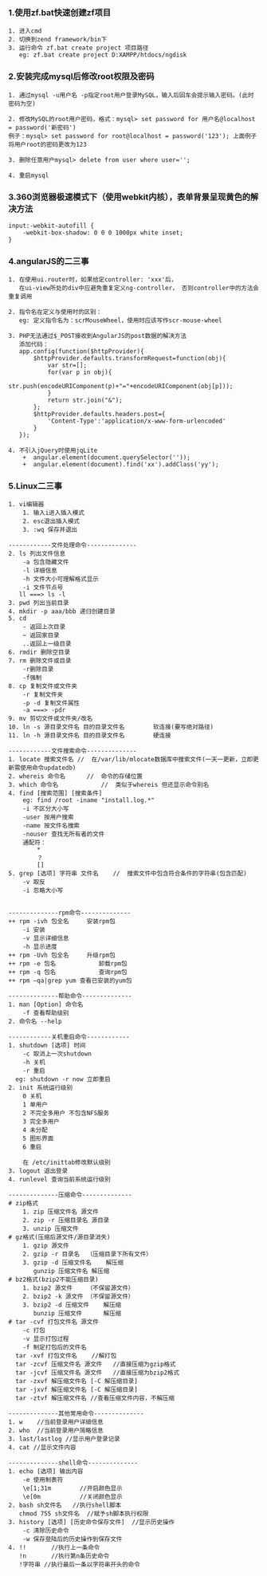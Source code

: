 ### 1.使用zf.bat快速创建zf项目
    1. 进入cmd
    2. 切换到zend framework/bin下
    3. 运行命令 zf.bat create project 项目路径
       eg: zf.bat create project D:XAMPP/htdocs/ngdisk
   
### 2.安装完成mysql后修改root权限及密码
    1. 通过mysql -u用户名 -p指定root用户登录MySQL，输入后回车会提示输入密码。(此时密码为空)
    
    2. 修改MySQL的root用户密码，格式：mysql> set password for 用户名@localhost = password('新密码') 
    例子：mysql> set password for root@localhost = password('123'); 上面例子将用户root的密码更改为123
   
    3. 删除任意用户mysql> delete from user where user='';
    
    4. 重启mysql

### 3.360浏览器极速模式下（使用webkit内核），表单背景呈现黄色的解决方法
    input:-webkit-autofill {
        -webkit-box-shadow: 0 0 0 1000px white inset;
    }

### 4.angularJS的二三事

    1. 在使用ui.router时，如果给定controller: 'xxx'后，
       在ui-view所处的div中应避免重复定义ng-controller， 否则controller中的方法会重复调用
    
    2. 指令名在定义与使用时的区别：
       eg: 定义指令名为：scrMouseWheel，使用时应该写作scr-mouse-wheel
       
    3. PHP无法通过$_POST接收到AngularJS的post数据的解决方法
       添加代码： 
       app.config(function($httpProvider){
           $httpProvider.defaults.transformRequest=function(obj){
               var str=[];
               for(var p in obj){
                   str.push(encodeURIComponent(p)+"="+encodeURIComponent(obj[p]));
               }
               return str.join("&");
           };
           $httpProvider.defaults.headers.post={
               'Content-Type':'application/x-www-form-urlencoded'
           }
       });
       
    4. 不引入jQuery时使用jqLite 
        +  angular.element(document.querySelector(''));
        +  angular.element(document).find('xx').addClass('yy');

### 5.Linux二三事
	1. vi编辑器
		1. 输入i进入插入模式
		2. esc退出插入模式
		3. :wq 保存并退出
		
	------------文件处理命令--------------
	2. ls 列出文件信息
		-a 包含隐藏文件
		-l 详细信息
		-h 文件大小可理解格式显示
		-i 文件节点号
	   ll ===> ls -l
	3. pwd 列出当前目录
	4. mkdir -p aaa/bbb	递归创建目录
	5. cd 
		- 返回上次目录
		~ 返回家目录
		..返回上一级目录
	6. rmdir 删除空目录
	7. rm 删除文件或目录
		-r删除目录
		-f强制
	8. cp 复制文件或文件夹
		-r 复制文件夹
		-p -d 复制文件属性
		-a ===> -pdr
	9. mv 剪切文件或文件夹/改名
	10. ln -s 源目录文件名 目的目录文件名		软连接(要写绝对路径)
	11. ln -h 源目录文件名 目的目录文件名		硬连接
	
	------------文件搜索命令--------------
	1. locate 搜索文件名	//	在/var/lib/mlocate数据库中搜索文件(一天一更新，立即更新需使用命令updatedb)
	2. whereis 命令名		//	命令的存储位置
	3. which 命令名			//	类似于whereis 但还显示命令别名
	4. find [搜索范围] [搜索条件]
		eg: find /root -iname "install.log.*"
		-i 不区分大小写
		-user 按用户搜索
		-name 按文件名搜索
		-nouser 查找无所有者的文件
		通配符：
			*
			？
			[]
	5. grep [选项] 字符串 文件名	//	搜索文件中包含符合条件的字符串(包含匹配)
		-v 取反
		-i 忽略大小写
		
	
	--------------rpm命令--------------
	++ rpm -ivh 包全名		安装rpm包
		-i 安装
		-v 显示详细信息
		-h 显示进度
	++ rpm -Uvh 包全名		升级rpm包
	++ rpm -e 包名			卸载rpm包
	++ rpm -q 包名			查询rpm包
	++ rpm –qa|grep yum 查看已安装的yum包
	
	--------------帮助命令--------------
	1. man [Option] 命令名
		-f 查看帮助级别
	2. 命令名 --help
	
	------------关机重启命令------------
	1. shutdown [选项] 时间
		-c 取消上一次shutdown
		-h 关机
		-r 重启
	  eg: shutdown -r now 立即重启
	2. init 系统运行级别
		0 关机
		1 单用户
		2 不完全多用户 不包含NFS服务
		3 完全多用户
		4 未分配
		5 图形界面
		6 重启
		
		在 /etc/inittab修改默认级别
	3. logout 退出登录	
	4. runlevel 查询当前系统运行级别
	
	--------------压缩命令--------------
	# zip格式
		1. zip 压缩文件名 源文件
		2. zip -r 压缩目录名 源目录	
		3. unzip 压缩文件
	# gz格式(压缩后源文件/源目录消失)
		1. gzip 源文件 		
		2. gzip -r 目录名	（压缩目录下所有文件）
		3. gzip -d 压缩文件名	解压缩
		   gunzip 压缩文件名	解压缩
	# bz2格式(bzip2不能压缩目录)
		1. bzip2 源文件	（不保留源文件）
		2. bzip2 -k 源文件	（不保留源文件）
		3. bzip2 -d 压缩文件	解压缩
		   bunzip 压缩文件		解压缩
	# tar -cvf 打包文件名 源文件
		-c 打包
		-v 显示打包过程
		-f 制定打包后的文件名
	  tar -xvf 打包文件名	//解打包
	  tar -zcvf 压缩文件名 源文件	//直接压缩为gzip格式
	  tar -jcvf 压缩文件名 源文件	//直接压缩为bzip2格式
	  tar -zxvf 解压缩文件名 [-C 解压缩目录]
	  tar -jxvf 解压缩文件名 [-C 解压缩目录]
	  tar -ztvf 解压缩文件名 //查看压缩文件内容，不解压缩	
	 
	--------------其他常用命令--------------
	1. w	//当前登录用户详细信息
	2. who	//当前登录用户简略信息
	3. last/lastlog //显示用户登录记录
	4. cat //显示文件内容
	
	--------------shell命令--------------
	1. echo [选项] 输出内容
		-e 使用制表符
		\e[1;31m		//开启颜色显示
		\e[0m			//关闭颜色显示
	2. bash sh文件名	//执行shell脚本
	   chmod 755 sh文件名	//赋予sh脚本执行权限
	3. history [选项] [历史命令保存文件]	//显示历史操作
		-c 清除历史命令
		-w 保存登陆后的历史操作到保存文件
	4. !!		//执行上一条命令
	   !n		//执行第n条历史命令
	   !字符串	//执行最后一条以字符串开头的命令